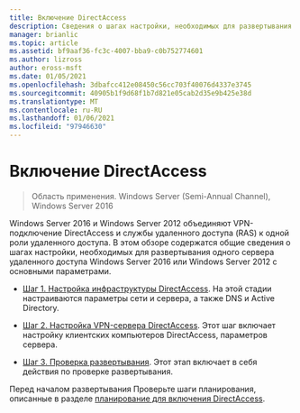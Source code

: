 ```yaml
---
title: Включение DirectAccess
description: Сведения о шагах настройки, необходимых для развертывания одного сервера удаленного доступа Windows Server 2016 или Windows Server 2012 с основными параметрами.
manager: brianlic
ms.topic: article
ms.assetid: bf9aaf36-fc3c-4007-bba9-c0b752774601
ms.author: lizross
author: eross-msft
ms.date: 01/05/2021
ms.openlocfilehash: 3dbafcc412e08450c56cc703f40076d4337e3745
ms.sourcegitcommit: 40905b1f9d68f1b7d821e05cab2d35e9b425e38d
ms.translationtype: MT
ms.contentlocale: ru-RU
ms.lasthandoff: 01/06/2021
ms.locfileid: "97946630"
---
```

# <a name="enable-directaccess"></a>Включение DirectAccess

>Область применения. Windows Server (Semi-Annual Channel), Windows Server 2016

 Windows Server 2016 и Windows Server 2012 объединяют VPN-подключение DirectAccess и службы удаленного доступа (RAS) к одной роли удаленного доступа. В этом обзоре содержатся общие сведения о шагах настройки, необходимых для развертывания одного сервера удаленного доступа Windows Server 2016 или Windows Server 2012 с основными параметрами.

-   [Шаг 1. Настройка инфраструктуры DirectAccess](step-1-configure-da-inf-davpn.md). На этой стадии настраиваются параметры сети и сервера, а также DNS и Active Directory.

-   [Шаг 2. Настройка VPN-сервера DirectAccess](step-2-configure-server-davpn.md). Этот шаг включает настройку клиентских компьютеров DirectAccess, параметров сервера.

-   [Шаг 3. Проверка развертывания](step-3-verify-davpn.md). Этот этап включает в себя действия по проверке развертывания.

Перед началом развертывания Проверьте шаги планирования, описанные в разделе [планирование для включения DirectAccess](Plan-to-Enable-DirectAccess.md).



